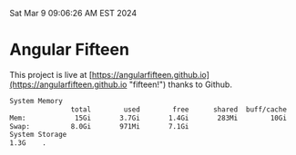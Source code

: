 Sat Mar  9 09:06:26 AM EST 2024

# Angular Fifteen


This project is live at [https://angularfifteen.github.io](https://angularfifteen.github.io "fifteen!") thanks to Github.

```bash
System Memory
               total        used        free      shared  buff/cache   available
Mem:            15Gi       3.7Gi       1.4Gi       283Mi        10Gi        11Gi
Swap:          8.0Gi       971Mi       7.1Gi
System Storage
1.3G	.
